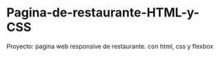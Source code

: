 # Pagina-de-restaurante-HTML-y-CSS

Proyecto: pagina web responsive de restaurante. con html, css y flexbox
